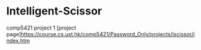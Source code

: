 # Intelligent-Scissor
comp5421 project 1 [project page]<https://course.cs.ust.hk/comp5421/Password_Only/projects/iscissor/index.htm>
